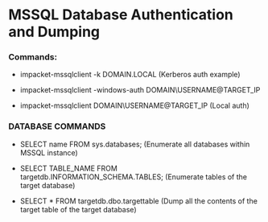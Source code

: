# MSSQL Database Authentication and Dumping

### Commands:

 - impacket-mssqlclient -k DOMAIN.LOCAL (Kerberos auth example)

 - impacket-mssqlclient -windows-auth DOMAIN\\USERNAME@TARGET_IP

 - impacket-mssqlclient DOMAIN\\USERNAME@TARGET_IP (Local auth)

### DATABASE COMMANDS

 - SELECT name FROM sys.databases; (Enumerate all databases within MSSQL instance)

 - SELECT TABLE_NAME FROM targetdb.INFORMATION_SCHEMA.TABLES; (Enumerate tables of the target database)

 - SELECT * FROM targetdb.dbo.targettable (Dump all the contents of the target table of the target database)
